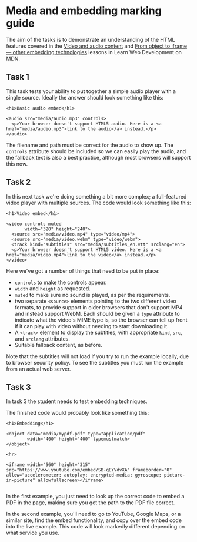 # Media and embedding marking guide

The aim of the tasks is to demonstrate an understanding of the HTML features covered in the [Video and audio content](https://developer.mozilla.org/en-US/docs/Learn/HTML/Multimedia_and_embedding/Video_and_audio_content) and [From object to iframe — other embedding technologies](https://developer.mozilla.org/en-US/docs/Learn/HTML/Multimedia_and_embedding/Other_embedding_technologies) lessons in Learn Web Development on MDN.

## Task 1

This task tests your ability to put together a simple audio player with a single source. Ideally the answer should look something like this:

```
<h1>Basic audio embed</h1>

<audio src="media/audio.mp3" controls>
  <p>Your browser doesn't support HTML5 audio. Here is a <a href="media/audio.mp3">link to the audio</a> instead.</p>
</audio>
```

The filename and path must be correct for the audio to show up. The `controls` attribute should be included so we can easily play the audio, and the fallback text is also a best practice, although most browsers will support this now.

## Task 2

In this next task we're doing something a bit more complex; a full-featured video player with multiple sources. The code would look something like this:

```
<h1>Video embed</h1>

<video controls muted
       width="320" height="240">
  <source src="media/video.mp4" type="video/mp4">
  <source src="media/video.webm" type="video/webm">
  <track kind="subtitles" src="media/subtitles_en.vtt" srclang="en">
  <p>Your browser doesn't support HTML5 video. Here is a <a href="media/video.mp4">link to the video</a> instead.</p>
</video>
```

Here we've got a number of things that need to be put in place:

-   `controls` to make the controls appear.
-   `width` and `height` as requested.
-   `muted` to make sure no sound is played, as per the requirements.
-   two separate `<source>` elements pointing to the two different video formats, to provide support in older browsers that don't support MP4 and instead support WebM. Each should be given a `type` attribute to indicate what the video's MIME type is, so the browser can tell up front if it can play with video without needing to start downloading it.
-   A `<track>` element to display the subtitles, with appropriate `kind`, `src`, and `srclang` attributes.
-   Suitable fallback content, as before.

Note that the subtitles will not load if you try to run the example locally, due to browser security policy. To see the subtitles you must run the example from an actual web server.

## Task 3

In task 3 the student needs to test embedding techniques.

The finished code would probably look like something this:

```
<h1>Embedding</h1>

<object data="media/mypdf.pdf" type="application/pdf"
        width="400" height="400" typemustmatch>
</object>

<hr>

<iframe width="560" height="315" src="https://www.youtube.com/embed/SB-qEYVdvXA" frameborder="0" allow="accelerometer; autoplay; encrypted-media; gyroscope; picture-in-picture" allowfullscreen></iframe>


```

In the first example, you just need to look up the correct code to embed a PDF in the page, making sure you get the path to the PDF file correct.

In the second example, you'll need to go to YouTube, Google Maps, or a similar site, find the embed functionality, and copy over the embed code into the live example. This code will look markedly different depending on what service you use.
